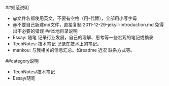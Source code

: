 ﻿
##规范说明
* @文件名都使用英文，不要有空格（用-代替），全部用小写字母
* @不要自己新建md文件，直接复制 2011-12-29-jekyll-introduction.md 免得出不必要的错误
##本地目录说明
* Essay: 随笔 记录行业发展，自己的理解、思考等一些宏观的笔记或摘录
* TechNotes: 技术笔记  记录在技术上的笔记。
* mankou: 与我相关的信息汇总。如readme 近况 联系方式等。

##category说明
* TechNotes/技术笔记
* Essay/随笔
